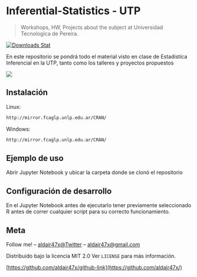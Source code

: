 # Inferential-Statistics - UTP
> Workshops, HW, Projects about the subject at Universidad Tecnologica de Pereira.

[![Downloads Stat][npm-downloads]][npm-url]

En este repositorio se pondrá todo el material visto en clase de Estadistíca Inferencial en la UTP, tanto como los talleres y proyectos propuestos

![](../header.png)

## Instalación

Linux:

```sh
http://mirror.fcaglp.unlp.edu.ar/CRAN/
```

Windows:

```sh
http://mirror.fcaglp.unlp.edu.ar/CRAN/
```

## Ejemplo de uso

Abrir Jupyter Notebook y ubicar la carpeta donde se clonó el repositorio

## Configuración de desarrollo

En el Jupyter Notebook antes de ejecutarlo tener previamente seleccionado R antes de correr cualquier script para su correcto funcionamiento.



## Meta

Follow me! – [aldair47x@Twitter](https://twitter.com/aldair47x) – aldair47x@gmail.com

Distribuido bajo la licencia MIT 2.0 Ver ``LICENSE`` para más información.

[https://github.com/aldair47x/github-link](https://github.com/aldair47x/)

[npm-image]: https://img.shields.io/npm/v/datadog-metrics.svg?style=flat-square
[npm-url]: https://npmjs.org/package/datadog-metrics
[npm-downloads]: https://img.shields.io/npm/dm/datadog-metrics.svg?style=flat-square
[travis-image]: https://img.shields.io/travis/dbader/node-datadog-metrics/master.svg?style=flat-square
[travis-url]: https://travis-ci.org/dbader/node-datadog-metrics
